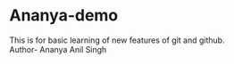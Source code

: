 # Ananya-demo
This is for basic learning of new features of git and github.
<br>
Author- Ananya Anil Singh
